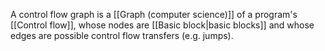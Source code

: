 A control flow graph is a [[Graph (computer science)]] of a program's [[Control flow]], whose nodes are [[Basic block|basic blocks]] and whose edges are possible control flow transfers (e.g. jumps).

